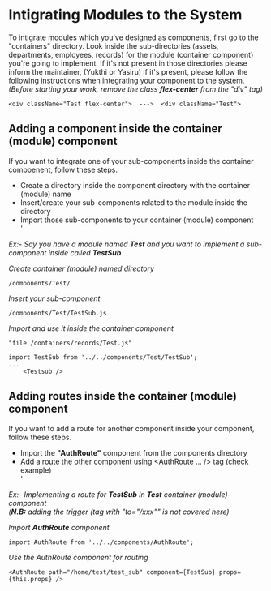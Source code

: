 # Intigrating Modules to the System

To intigrate modules which you've designed as components, first go to the "containers" directory. Look inside the sub-directories (assets, departments, employees, records) for the module (container component) you're going to implement. If it's not present in those directories please inform the maintainer, (Yukthi or Yasiru) if it's present, please follow the following instructions when integrating your component to the system.  
*(Before starting your work, remove the class **flex-center** from the "div" tag)*
```
<div className="Test flex-center">  --->  <div className="Test">
```


## Adding a component inside the container (module) component

If you want to integrate one of your sub-components inside the container compoenent, follow these steps.
- Create a directory inside the component directory with the container (module) name
- Insert/create your sub-components related to the module inside the directory
- Import those sub-components to your container (module) component  
'

*Ex:- Say you have a module named **Test** and you want to implement a sub-component inside called **TestSub***

*Create container (module) named directory*
```
/components/Test/
```  
*Insert your sub-component*
```
/components/Test/TestSub.js
```  
*Import and use it inside the container component*
```
"file /containers/records/Test.js"

import TestSub from '../../components/Test/TestSub';
...
    <Testsub />
```


## Adding routes inside the container (module) component

If you want to add a route for another component inside your component, follow these steps.
- Import the **"AuthRoute"** component from the components directory
- Add a route the other component using <AuthRoute ... /> tag (check example)  
'

*Ex:- Implementing a route for **TestSub** in **Test** container (module) component*  
*(**N.B:** adding the trigger (tag with "to="/xxx"" is not covered here)*

*Import **AuthRoute** component*
```
import AuthRoute from '../../components/AuthRoute';
```  
*Use the AuthRoute component for routing*
```
<AuthRoute path="/home/test/test_sub" component={TestSub} props={this.props} />
```  
